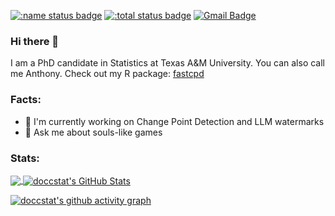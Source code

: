 [![:name status badge](https://doccstat.r-universe.dev/badges/:name)](https://doccstat.r-universe.dev)
[![:total status badge](https://doccstat.r-universe.dev/badges/:total)](https://doccstat.r-universe.dev)
[![Gmail Badge](https://img.shields.io/badge/-anthony.li@stat.tamu.edu-c14438?style=flat&logo=Gmail&logoColor=white&link=mailto:anthony.li@stat.tamu.edu)](mailto:anthony.li@stat.tamu.edu) 

### Hi there 👋
I am a PhD candidate in Statistics at Texas A&M University. You can also call me Anthony. Check out my R package: [fastcpd](https://github.com/doccstat/fastcpd)

### Facts:
- 🔭 I'm currently working on Change Point Detection and LLM watermarks
- 💬 Ask me about souls-like games

### Stats:
<a href="#stats" align="center" style="width:100%">
  <img align="center" src="https://github-readme-stats.vercel.app/api/top-langs/?username=doccstat&theme=react" style='display: width: 50%'>
  <img align="center" src="https://github-readme-stats.vercel.app/api?username=doccstat&show_icons=true&line_height=33.5&count_private=true&theme=react" alt="doccstat's GitHub Stats" style='display: width: 50%'>
</a>

[![doccstat's github activity graph](https://github-readme-activity-graph.vercel.app/graph?username=doccstat&theme=react)](https://github.com/doccstat)
